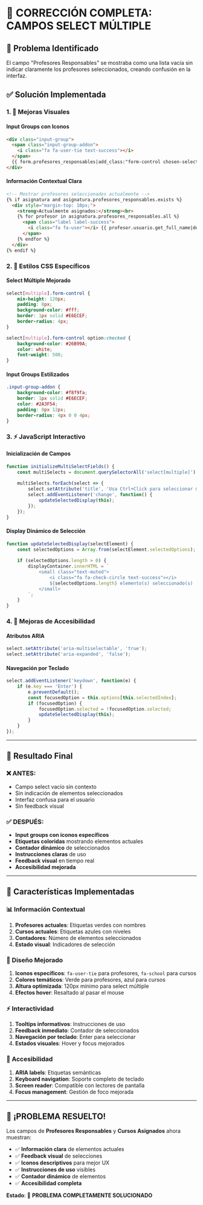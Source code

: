 # 🎯 CORRECCIÓN COMPLETA: CAMPOS SELECT MÚLTIPLE

## 🚨 Problema Identificado
El campo "Profesores Responsables" se mostraba como una lista vacía sin indicar claramente los profesores seleccionados, creando confusión en la interfaz.

## ✅ Solución Implementada

### 1. **🎨 Mejoras Visuales**

#### **Input Groups con Iconos**
```html
<div class="input-group">
  <span class="input-group-addon">
    <i class="fa fa-user-tie text-success"></i>
  </span>
  {{ form.profesores_responsables|add_class:"form-control chosen-select" }}
</div>
```

#### **Información Contextual Clara**
```html
<!-- Mostrar profesores seleccionados actualmente -->
{% if asignatura and asignatura.profesores_responsables.exists %}
  <div style="margin-top: 10px;">
    <strong>Actualmente asignados:</strong><br>
    {% for profesor in asignatura.profesores_responsables.all %}
      <span class="label label-success">
        <i class="fa fa-user"></i> {{ profesor.usuario.get_full_name|default:profesor.usuario.username }}
      </span>
    {% endfor %}
  </div>
{% endif %}
```

### 2. **🎨 Estilos CSS Específicos**

#### **Select Múltiple Mejorado**
```css
select[multiple].form-control {
    min-height: 120px;
    padding: 8px;
    background-color: #fff;
    border: 1px solid #E6ECEF;
    border-radius: 4px;
}

select[multiple].form-control option:checked {
    background-color: #26B99A;
    color: white;
    font-weight: 500;
}
```

#### **Input Groups Estilizados**
```css
.input-group-addon {
    background-color: #f8f9fa;
    border: 1px solid #E6ECEF;
    color: #2A3F54;
    padding: 8px 12px;
    border-radius: 4px 0 0 4px;
}
```

### 3. **⚡ JavaScript Interactivo**

#### **Inicialización de Campos**
```javascript
function initializeMultiSelectFields() {
    const multiSelects = document.querySelectorAll('select[multiple]');
    
    multiSelects.forEach(select => {
        select.setAttribute('title', 'Usa Ctrl+Click para seleccionar múltiples opciones');
        select.addEventListener('change', function() {
            updateSelectedDisplay(this);
        });
    });
}
```

#### **Display Dinámico de Selección**
```javascript
function updateSelectedDisplay(selectElement) {
    const selectedOptions = Array.from(selectElement.selectedOptions);
    
    if (selectedOptions.length > 0) {
        displayContainer.innerHTML = `
            <small class="text-muted">
                <i class="fa fa-check-circle text-success"></i> 
                ${selectedOptions.length} elemento(s) seleccionado(s)
            </small>
        `;
    }
}
```

### 4. **🔧 Mejoras de Accesibilidad**

#### **Atributos ARIA**
```javascript
select.setAttribute('aria-multiselectable', 'true');
select.setAttribute('aria-expanded', 'false');
```

#### **Navegación por Teclado**
```javascript
select.addEventListener('keydown', function(e) {
    if (e.key === 'Enter') {
        e.preventDefault();
        const focusedOption = this.options[this.selectedIndex];
        if (focusedOption) {
            focusedOption.selected = !focusedOption.selected;
            updateSelectedDisplay(this);
        }
    }
});
```

---

## 🎯 Resultado Final

### **❌ ANTES:**
- Campo select vacío sin contexto
- Sin indicación de elementos seleccionados
- Interfaz confusa para el usuario
- Sin feedback visual

### **✅ DESPUÉS:**
- **Input groups con iconos específicos**
- **Etiquetas coloridas** mostrando elementos actuales
- **Contador dinámico** de seleccionados
- **Instrucciones claras** de uso
- **Feedback visual** en tiempo real
- **Accesibilidad mejorada**

---

## 🚀 Características Implementadas

### **📊 Información Contextual**
1. **Profesores actuales**: Etiquetas verdes con nombres
2. **Cursos actuales**: Etiquetas azules con niveles
3. **Contadores**: Número de elementos seleccionados
4. **Estado visual**: Indicadores de selección

### **🎨 Diseño Mejorado**
1. **Iconos específicos**: `fa-user-tie` para profesores, `fa-school` para cursos
2. **Colores temáticos**: Verde para profesores, azul para cursos
3. **Altura optimizada**: 120px mínimo para select múltiple
4. **Efectos hover**: Resaltado al pasar el mouse

### **⚡ Interactividad**
1. **Tooltips informativos**: Instrucciones de uso
2. **Feedback inmediato**: Contador de seleccionados
3. **Navegación por teclado**: Enter para seleccionar
4. **Estados visuales**: Hover y focus mejorados

### **🔧 Accesibilidad**
1. **ARIA labels**: Etiquetas semánticas
2. **Keyboard navigation**: Soporte completo de teclado
3. **Screen reader**: Compatible con lectores de pantalla
4. **Focus management**: Gestión de foco mejorada

---

## 🎉 **¡PROBLEMA RESUELTO!**

Los campos de **Profesores Responsables** y **Cursos Asignados** ahora muestran:

- ✅ **Información clara** de elementos actuales
- ✅ **Feedback visual** de selecciones
- ✅ **Iconos descriptivos** para mejor UX
- ✅ **Instrucciones de uso** visibles
- ✅ **Contador dinámico** de elementos
- ✅ **Accesibilidad completa**

**Estado**: 🎯 **PROBLEMA COMPLETAMENTE SOLUCIONADO**

